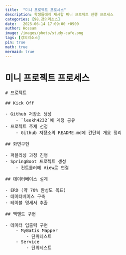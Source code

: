 ```yaml
---
title:  "미니 프로젝트 프로세스"
description: 학생들에게 제시할 미니 프로젝트 진행 프로세스
categories: [98.강의리소스]
date:   2025-06-14 17:09:00 +0900
author: Hossam
image: /images/photo/study-cafe.png
tags: [강의리소스]
pin: true
math: true
mermaid: true
---
```


# 미니 프로젝트 프로세스

<pre class="markmap">
# 프로젝트

## Kick Off

- Github 저장소 생성
    - `leekh4232`에 계정 공유
- 프로젝트 주제 선정
    - Github 저장소의 README.md에 간단히 개요 정리

## 화면구현

- 퍼블리싱 과정 진행
- SpringBoot 프로젝트 생성
    - 컨트롤러에 View로 연결

## 데이터베이스 설계

- ERD (약 70% 완성도 목표)
- 데이터베이스 구축
- 테이블 명세서 추출

## 백엔드 구현

- 데이터 입출력 구현
    - MyBatis Mapper
        - 단위테스트
    - Service
        - 단위테스트
</pre>